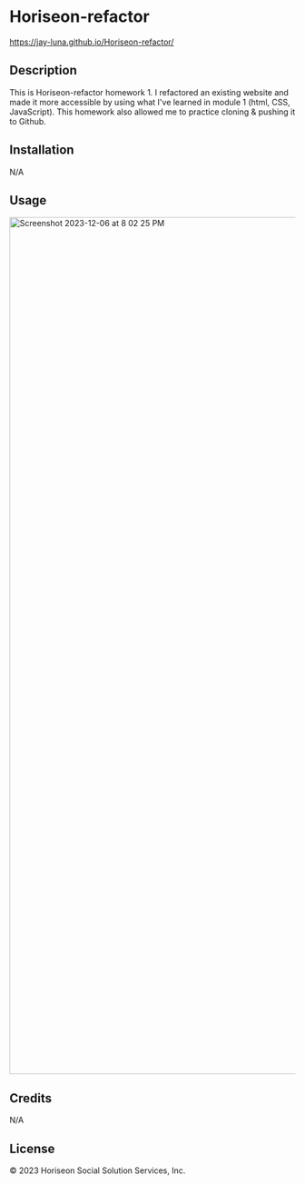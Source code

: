 # Horiseon-refactor
https://jay-luna.github.io/Horiseon-refactor/

## Description

This is Horiseon-refactor homework 1. I refactored an existing website and made it more accessible by using what I've learned in module 1 (html, CSS, JavaScript). This homework also allowed me to practice cloning & pushing it to Github.

## Installation

N/A

## Usage

<img width="1509" alt="Screenshot 2023-12-06 at 8 02 25 PM" src="https://github.com/Jay-Luna/Horiseon-refactor/assets/139188803/0c69171a-030c-43f4-b0f5-731ed11826ee">

## Credits

N/A

## License

© 2023 Horiseon Social Solution Services, Inc.
